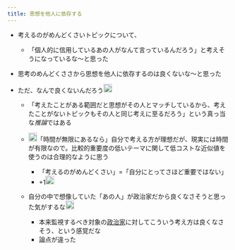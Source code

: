 ```yaml
---
title: 思想を他人に依存する
---
```


* 考えるのがめんどくさいトピックについて、
  * 「個人的に信用しているあの人がなんて言っているんだろう」と考えそうになっているな〜と思った
* 思考のめんどくささから思想を他人に依存するのは良くないな〜と思った
* ただ、なんで良くないんだろう<img src='https://scrapbox.io/api/pages/blu3mo-public/blu3mo/icon' alt='blu3mo.icon' height="19.5"/>

  * 「考えたことがある範囲だと思想がその人とマッチしているから、考えたことがないトピックもその人と同じ考えに至るだろう」という真っ当な*推論*ではある
  * <img src='https://scrapbox.io/api/pages/blu3mo-public/nishio/icon' alt='nishio.icon' height="19.5"/>「時間が無限にあるなら」自分で考える方が理想だが、現実には時間が有限なので。比較的重要度の低いテーマに関して低コストな近似値を使うのは合理的なように思う
    * 「考えるのがめんどくさい」=「自分にとってさほど重要ではない」
    * +1<img src='https://scrapbox.io/api/pages/blu3mo-public/blu3mo/icon' alt='blu3mo.icon' height="19.5"/>
  * 自分の中で想像していた「あの人」が政治家だから良くなさそうと思った気がするな<img src='https://scrapbox.io/api/pages/blu3mo-public/blu3mo/icon' alt='blu3mo.icon' height="19.5"/>

    * 本来監視するべき対象の[政治家](%E6%94%BF%E6%B2%BB%E5%AE%B6.md)に対してこういう考え方は良くなさそう、という感覚だな
    * 論点が違った
